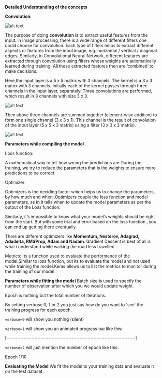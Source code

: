 <b>Detailed Understanding of the concepts</b>

**Convolution**:

  ![alt text](https://thumbs.gfycat.com/BrilliantPinkDeinonychus.webp)

The purpose of doing **convolution** is to extract useful features from the input. In image processing, there is a wide range of different filters one could choose for convolution. Each type of filters helps to extract different aspects or features from the input image, e.g. horizontal / vertical / diagonal edges. Similarly, in Convolutional Neural Network, different features are extracted through convolution using filters whose weights are automatically learned during training. All these extracted features then are ‘combined’ to make decisions.

Here,the input layer is a 5 x 5 matrix with 3 channels. The kernel is a 3 x 3 matrix with 3 channels. Initially each of the kernel passes through three channels in the input layer, separately. Three convolutions are performed, which result in 3 channels with size 3 x 3.

![alt text](https://cdn-images-1.medium.com/max/800/1*Emy_ai48XaOeGDgykLypPg.gif)

Then above three channels are summed together (element-wise addition) to form one single channel (3 x 3 x 1). This channel is the result of convolution of the input layer (5 x 5 x 3 matrix) using a filter (3 x 3 x 3 matrix).

![alt text](https://cdn-images-1.medium.com/max/800/1*5otecXBNlms3lslqlYworA.gif)

**Parameters while compiling the model**

Loss function: 

A mathematical way to tell how wrong the predictions are.During the training, we try to reduce the parameters that is the weights to ensure more predictions to be correct.

Optimizer:

Optimizers is the deciding factor which helps us to change the parameters, by how much and when .Optimizers couple the loss function and model parameters, as in it tells when to update the model parameters as per the output of the Loss function.

Similarly, it’s impossible to know what your model’s weights should be right from the start. But with some trial and error based on the loss function , you can end up getting there eventually.

There are different optimizers like **Momentum, Nesterov, Adagrad, Adadelta, RMSProp, Adam and Nadam**. Gradient Descent is best of all is what i understand while walking the road less travelled.

Metrics:
Its a function used to evaluate the performance of the model.Similar to loss function, but its to evaluate the model and not used while training the model.Keras allows us to list the metrics to monitor during the training of our model.

**Parameters while fitting the model**
Batch size is used to specify the number of observation after which you we would update weight. 
 
Epoch is nothing but the total number of iterations.

By setting verbose 0, 1 or 2 you just say how do you want to 'see' the training progress for each epoch.

`verbose=0` will show you nothing (silent)

`verbose=1` will show you an animated progress bar like this:

[==============================================]

`verbose=2` will just mention the number of epoch like this:

Epoch 1/10

**Evaluating the Model**
We fit the model to your training data and evaluate it on the test dataset.



